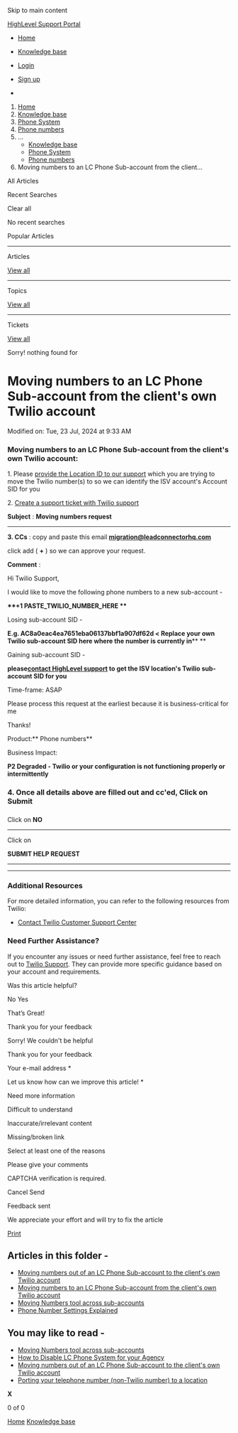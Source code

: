 Skip to main content

[ HighLevel Support Portal ](https://help.gohighlevel.com)

  * [ Home ](/support/home)
  * [ Knowledge base ](/support/solutions)

  * [Login](/support/login)
  * [Sign up](/support/signup)
  * 

  1. [Home](/support/home)
  2. [Knowledge base](/support/solutions)
  3. [Phone System](/support/solutions/48000415161)
  4. [Phone numbers](/support/solutions/folders/48000691614)
  5. ... 
     * [Knowledge base](/support/solutions)
     * [Phone System](/support/solutions/48000415161)
     * [Phone numbers](/support/solutions/folders/48000691614)
  6. Moving numbers to an LC Phone Sub-account from the client...

All  Articles 

Recent Searches

Clear all

No recent searches

Popular Articles

* * *

Articles

[View all](/support/search/solutions)

* * *

Topics

[View all](/support/search/topics)

* * *

Tickets

[View all](/support/search/tickets)

Sorry! nothing found for   

# Moving numbers to an LC Phone Sub-account from the client's own Twilio account

Modified on: Tue, 23 Jul, 2024 at 9:33 AM

### **Moving numbers to an LC Phone Sub-account from the client's own Twilio account:**

1\. Please [provide the Location ID to our support](https://help.gohighlevel.com/support/solutions/articles/155000000969-support-chat-widget-upgrade-live-24-7-highlevel-chat-support-just-got-better-) which you are trying to move the Twilio number(s) to so we can identify the ISV account's Account SID for you

2\. [Create a support ticket with Twilio support](https://support.twilio.com/hc/en-us/articles/360048500694-Contacting-Twilio-Support) 

**Subject** : **Moving numbers request**

****  

**3\. CCs** : copy and paste this email **migration@leadconnectorhq.com**

click add ( **+** ) so we can approve your request.

**Comment** :

Hi Twilio Support, 

I would like to move the following phone numbers to a new sub-account - 

__**+1 PASTE_TWILIO_NUMBER_HERE  **__

Losing sub-account SID -  

__**E.g. AC8a0eac4ea7651eba06137bbf1a907df62d < Replace your own Twilio sub-account SID here where the number is currently in**__** **

Gaining sub-account SID -  

__**please[contact HighLevel support](https://help.gohighlevel.com/support/solutions/articles/48001204857-ways-to-get-highlevel-support-24-) to get the ISV location's Twilio sub-account SID for you**__

Time-frame: ASAP 

Please process this request at the earliest because it is business-critical for me 

Thanks!

Product:**  Phone numbers**

Business Impact:

**P2 Degraded - Twilio or your configuration is not functioning properly or intermittently**

### 4\. Once all details above are filled out and cc'ed, Click on **Submit**

###   

Click on **NO**

****  

Click on

**SUBMIT HELP REQUEST**

****  

* * *

### **Additional Resources**

For more detailed information, you can refer to the following resources from Twilio:

  * [](https://www.twilio.com/en-us/blog/migrate-twilio-elastic-sip-programmable-voice)[Contact Twilio Customer Support Center](https://help.twilio.com/)

### Need Further Assistance?

If you encounter any issues or need further assistance, feel free to reach out to [Twilio Support](https://help.twilio.com/). They can provide more specific guidance based on your account and requirements.

Was this article helpful?

No  Yes 

That’s Great!

Thank you for your feedback

Sorry! We couldn't be helpful

Thank you for your feedback

Your e-mail address *

Let us know how can we improve this article! *

Need more information 

Difficult to understand 

Inaccurate/irrelevant content 

Missing/broken link 

Select at least one of the reasons 

Please give your comments 

CAPTCHA verification is required. 

Cancel  Send 

Feedback sent

We appreciate your effort and will try to fix the article

[Print](javascript:print\(\))

## Articles in this folder -

  * [Moving numbers out of an LC Phone Sub-account to the client's own Twilio account](/support/solutions/articles/48001240107-moving-numbers-out-of-an-lc-phone-sub-account-to-the-client-s-own-twilio-account)
  * [Moving numbers to an LC Phone Sub-account from the client's own Twilio account](/support/solutions/articles/48001240108-moving-numbers-to-an-lc-phone-sub-account-from-the-client-s-own-twilio-account)
  * [Moving Numbers tool across sub-accounts](/support/solutions/articles/48001203968-moving-numbers-tool-across-sub-accounts)
  * [Phone Number Settings Explained](/support/solutions/articles/48001229976-phone-number-settings-explained)

## You may like to read -

  * [Moving Numbers tool across sub-accounts](/support/solutions/articles/48001203968-moving-numbers-tool-across-sub-accounts)
  * [How to Disable LC Phone System for your Agency](/support/solutions/articles/48001231698-how-to-disable-lc-phone-system-for-your-agency)
  * [Moving numbers out of an LC Phone Sub-account to the client's own Twilio account](/support/solutions/articles/48001240107-moving-numbers-out-of-an-lc-phone-sub-account-to-the-client-s-own-twilio-account)
  * [Porting your telephone number (non-Twilio number) to a location](/support/solutions/articles/48001211919-porting-your-telephone-number-non-twilio-number-to-a-location)

**X**

0 of 0 []()

[Home](/support/home) [Knowledge base](/support/solutions)
